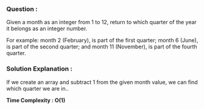 ### Question :

Given a month as an integer from 1 to 12, return to which quarter of the year it belongs as an integer number.

For example: month 2 (February), is part of the first quarter; month 6 (June), is part of the second quarter; and month 11 (November), is part of the fourth quarter.


### Solution Explanation :

If we create an array and subtract 1 from the given month value, we can find which quarter we are in..


**Time Complexity : O(1)**